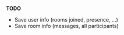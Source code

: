 **TODO**

- Save user info (rooms joined, presence, ...)
- Save room info (messages, all participants)
